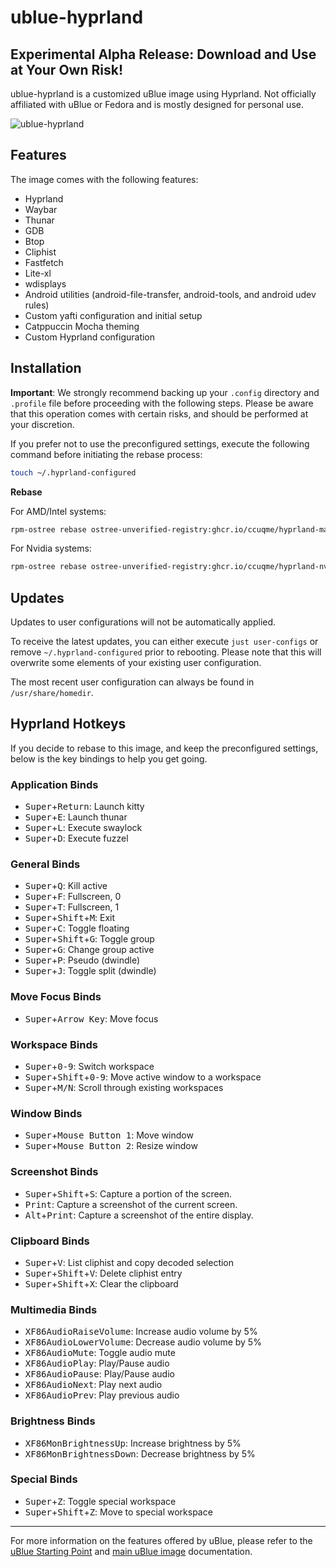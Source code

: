 # ublue-hyprland
## Experimental Alpha Release: Download and Use at Your Own Risk!
ublue-hyprland is a customized uBlue image using Hyprland. Not officially affiliated with uBlue or Fedora and is mostly designed for personal use.

![ublue-hyprland](https://github.com/ccuqme/ublue-hyprland/assets/63260355/fd78f4bf-a921-4d36-8391-84b8e5b9b9cc)

## Features

The image comes with the following features:

  * Hyprland
  * Waybar
  * Thunar
  * GDB
  * Btop
  * Cliphist
  * Fastfetch
  * Lite-xl
  * wdisplays
  * Android utilities (android-file-transfer, android-tools, and android udev rules)
  * Custom yafti configuration and initial setup
  * Catppuccin Mocha theming
  * Custom Hyprland configuration

## Installation

**Important**: We strongly recommend backing up your `.config` directory and `.profile` file before proceeding with the following steps. Please be aware that this operation comes with certain risks, and should be performed at your discretion.

If you prefer not to use the preconfigured settings, execute the following command before initiating the rebase process:

```bash
touch ~/.hyprland-configured
```

**Rebase**

For AMD/Intel systems:

```bash
rpm-ostree rebase ostree-unverified-registry:ghcr.io/ccuqme/hyprland-main:latest
```

For Nvidia systems:

```bash
rpm-ostree rebase ostree-unverified-registry:ghcr.io/ccuqme/hyprland-nvidia:latest
```

## Updates
Updates to user configurations will not be automatically applied. 

To receive the latest updates, you can either execute `just user-configs` or remove `~/.hyprland-configured` prior to rebooting. Please note that this will overwrite some elements of your existing user configuration.

The most recent user configuration can always be found in `/usr/share/homedir`.

## Hyprland Hotkeys

If you decide to rebase to this image, and keep the preconfigured settings, below is the key bindings to help you get going.

### Application Binds

- <kbd>Super</kbd>+<kbd>Return</kbd>: Launch kitty
- <kbd>Super</kbd>+<kbd>E</kbd>: Launch thunar
- <kbd>Super</kbd>+<kbd>L</kbd>: Execute swaylock
- <kbd>Super</kbd>+<kbd>D</kbd>: Execute fuzzel

### General Binds

- <kbd>Super</kbd>+<kbd>Q</kbd>: Kill active
- <kbd>Super</kbd>+<kbd>F</kbd>: Fullscreen, 0
- <kbd>Super</kbd>+<kbd>T</kbd>: Fullscreen, 1
- <kbd>Super</kbd>+<kbd>Shift</kbd>+<kbd>M</kbd>: Exit
- <kbd>Super</kbd>+<kbd>C</kbd>: Toggle floating
- <kbd>Super</kbd>+<kbd>Shift</kbd>+<kbd>G</kbd>: Toggle group
- <kbd>Super</kbd>+<kbd>G</kbd>: Change group active
- <kbd>Super</kbd>+<kbd>P</kbd>: Pseudo (dwindle)
- <kbd>Super</kbd>+<kbd>J</kbd>: Toggle split (dwindle)

### Move Focus Binds

- <kbd>Super</kbd>+<kbd>Arrow Key</kbd>: Move focus

### Workspace Binds

- <kbd>Super</kbd>+<kbd>0-9</kbd>: Switch workspace
- <kbd>Super</kbd>+<kbd>Shift</kbd>+<kbd>0-9</kbd>: Move active window to a workspace
- <kbd>Super</kbd>+<kbd>M/N</kbd>: Scroll through existing workspaces

### Window Binds

- <kbd>Super</kbd>+<kbd>Mouse Button 1</kbd>: Move window
- <kbd>Super</kbd>+<kbd>Mouse Button 2</kbd>: Resize window

### Screenshot Binds

- <kbd>Super</kbd>+<kbd>Shift</kbd>+<kbd>S</kbd>: Capture a portion of the screen.
- <kbd>Print</kbd>: Capture a screenshot of the current screen.
- <kbd>Alt</kbd>+<kbd>Print</kbd>: Capture a screenshot of the entire display.

### Clipboard Binds

- <kbd>Super</kbd>+<kbd>V</kbd>: List cliphist and copy decoded selection
- <kbd>Super</kbd>+<kbd>Shift</kbd>+<kbd>V</kbd>: Delete cliphist entry
- <kbd>Super</kbd>+<kbd>Shift</kbd>+<kbd>X</kbd>: Clear the clipboard

### Multimedia Binds

- <kbd>XF86AudioRaiseVolume</kbd>: Increase audio volume by 5%
- <kbd>XF86AudioLowerVolume</kbd>: Decrease audio volume by 5%
- <kbd>XF86AudioMute</kbd>: Toggle audio mute
- <kbd>XF86AudioPlay</kbd>: Play/Pause audio
- <kbd>XF86AudioPause</kbd>: Play/Pause audio
- <kbd>XF86AudioNext</kbd>: Play next audio
- <kbd>XF86AudioPrev</kbd>: Play previous audio

### Brightness Binds

- <kbd>XF86MonBrightnessUp</kbd>: Increase brightness by 5%
- <kbd>XF86MonBrightnessDown</kbd>: Decrease brightness by 5%

### Special Binds

- <kbd>Super</kbd>+<kbd>Z</kbd>: Toggle special workspace
- <kbd>Super</kbd>+<kbd>Shift</kbd>+<kbd>Z</kbd>: Move to special workspace

---

For more information on the features offered by uBlue, please refer to the [uBlue Starting Point](https://github.com/ublue-os/startingpoint) and [main uBlue image](https://github.com/ublue-os/main) documentation.

